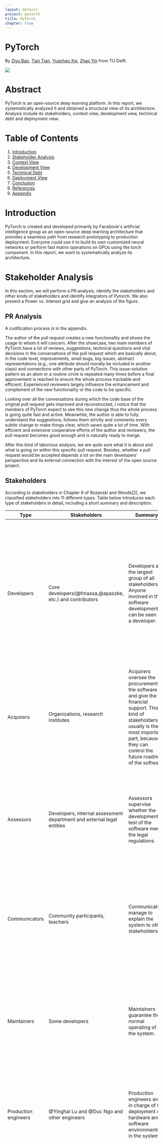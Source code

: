 ```yaml
---
layout: default
project: pytorch
title: PyTorch
chapter: true
---
```


# PyTorch

By [Ziyu Bao](https://github.com/ZiyuBao), [Tian Tian](https://github.com/ttup7777), [Yuanhao Xie](github.com/BARBAPAPA215), [Zhao Yin](https://github.com/zhaoyin666) from TU Delft.

![](https://i.imgur.com/ZcKU3XT.png)


# Abstract

PyTorch is an open-source deep learning platform. In this report, we systematically analyzed it and obtained a structural view of its architecture. Analysis include its stakeholders, context view, development view, technical debt and deployment view.

# Table of Contents

1. [Introduction](#introduction)
2. [Stakeholder Analysis](#stakeholder-analysis)
3. [Context View](#context-view)
4. [Development View](#development-view)
5. [Technical Debt](#technical-debt)
6. [Deployment View](#deployment-view)
7. [Conclusion](#conclusion)
8. [References](#references)
9. [Appendix](#appendix)

# Introduction

PyTorch is created and developed primarily by Facebook's artificial intelligence group as an open-source deep learning architecture that provides a seamless path from research prototyping to production deployment. Everyone could use it to build its own customized neural networks or perform fast matrix operations on GPUs using the torch component. In this report, we want to systematically analyze its architecture.

# Stakeholder Analysis

In this section, we will perform a PR analysis, identify the stakeholders and other kinds of stakeholders and identify integrators of Pytorch. We also present a Power vs. Interest grid and give an analysis of the figure.

## PR Analysis

A codification process is in the appendix.

The author of the pull request creates a new functionality and shows the usage to whom it will concern. After the showcase, two main members of PyTorch have a lot of reviews, suggestions, technical questions and vital decisions in the conversations of the pull request which are basically about, in the code level, improvements, small bugs, big issues, abstract representations (e.g., one attribute should morally be included in another class) and connections with other parts of PyTorch. This issue-solution pattern as an atom or a routine circle is repeated many times before a final approvement is reached to ensure the whole process trackable and efficient. Experienced reviewers largely influence the enhancement and complement of the new functionality or the code to be specific. 

Looking over all the conversations during which the code base of the original pull request gets improved and reconstructed, I notice that the members of PyTorch expect to see this new change thus the whole process is going quite fast and active. Meanwhile, the author is able to fully understand the suggestions, follows them strictly and comments every subtle change to make things clear, which saves quite a lot of time. With efficient and extensive cooperative efforts of the author and reviewers, the pull request becomes good enough and is naturally ready to merge.

After this kind of laborious analysis, we are quite sure what it is about and what is going on within this specific pull request. Besides, whether a pull request would be accepted depends a lot on the main developers' perspective and its external connection with the interest of the open source project.

## Stakeholders

According to stakeholders in Chapter 9 of Rozanski and Woods[2], we classified stakeholders into 11 different types. Table below introduces each type of stakeholders in detail, including a short summary and description.

|Type|Stakeholders|Summary|Description|
|--- |--- |--- |--- |
|Developers|Core developers(@fmassa,@apaszke, etc.) and contributors|Developers are the largest group of all stakeholders. Anyone involved in the software development can be seen as a developer.|@apaszke @fmassa are core developers. They are almost involved in every pull request. They are also responsible for merging the accpted pull requests. Up to now, there are 994 contributors who developed Pytorch on GitHub, including aspects like system design and code writing.|
|Acquirers|Organizations, research institutes|Acquirers oversee the procurement of the software and give the financial support. This kind of stakeholders usually is the most important part, because they can control the future roadmap of the software.|[Facebook](https://www.facebook.com) is the main financial supporter of PyTorch. In addition, [Facebook](https://www.facebook.com), [the Idiap Research Institute](http://www.idiap.ch/en), [New York University (NYU)](https://www.nyu.edu) and [NEC Labs America](http://www.nec-labs.com) hold copyrights of Pytorch.|
|Assessors|Developers, internal assessment department and external legal entities|Assessors supervise whether the development or test of the software meet the legal regulations.|Developers, in addition to developing the system, also assess if the system is confronted to standards and legal regulations. There are also external legal departments that always check the system's legal compliance.|
|Communicators|Community participants, teachers|Communicators manage to explain the system to other stakeholders.|[GitHub](https://www.GitHub.com), [PyTorchDiscuss](https://discuss.pytorch.org/) and [Slack](https://slack.com/) are three official communities for stakeholders to ask questions and answer questions. In addition, PyTorch tutorials can be found in many webstations.|
|Maintainers|Some developers|Maintainers guarantee the normal operating of the system.|Some developers are in charge of the daily maintenance of Pytorch on GitHub. @ezyang is one of the maintainers. He has claimed a method to enable non-facebook employees to get their pull requests merged.|
|Production engineers|@Yinghai Lu and @Duc Ngo and other engineers|Production engineers are in charge of the deployment of hardware and software environments in the system.|@Yinghai Lu and @Duc Ngo are software engineers of PyTorch. They take charge of tensors and dynamic neural networks in python with strong GPU acceleration.|
|Suppliers|Libraries, GitHub|Suppliers provide the hardware, software, or infrastructure which the system needs while developing.|PyTorch has a rich ecosystem of tools and libraries to support it. Alibaba (Arena): Alibaba cloud's deep learning solution-Arena supports the PyTorch frameworks. [fastai](https://docs.fast.ai/), [Flair](https://github.com/zalandoresearch/flair), [Glow](https://github.com/pytorch/glow), [GPyTorch](https://gpytorch.ai/), [Horovod](https://github.com/horovod/horovod), [Ignite](https://github.com/pytorch/ignite), [ParlAi](http://parl.ai/), [PyroAi](http://pyro.ai/), [TensorLy](http://tensorly.org/stable/home.html) and [Translate](https://github.com/pytorch/translate) are all suppliers providing services for PyTorch. What's more, [GitHub](https://www.GitHub.com) is the main supplier for its development.|
|Support staff|Developers, Teachers, Customer service|Support staff (including technical support, customer service, etc.) support the product or system when it runs.|Developers have the right to give technical support on commnuities. Teachers help users for running the system. Customer services of PyTorch provide service for solving the problems from users.|
|System administrators|Main engineers @Yinghai Lu and @Duc Ngo and other engineers, core developers|System administrators coordinate the overall development.|The main engineers take charge of the operation of PyTorch. Core developers control the evolution and development of different projects on PyTorch.|
|Testers|Developers @MlWoo,etc.|Testers systematically test the system to determine if it is suitable for deployment and use.|One of the testers is @MlWoo. He benchmarked the functionality of CNN of PyTorch on different mainstream CPU platforms|
|Users|All developers and some organizations using PyTorch|Users experience and use Pytorch and have the right to give feedback. Developers also use Pytorch.|[AllenNLP](https://allennlp.org/) is an open-source research library built on PyTorch for designing and evaluating deep learning for NLP. [ELF](https://github.com/pytorch/elf) is a platform for game research that allows developers to test and train their algorithms in various game environments. [Stanford University](https://www.stanford.edu) uses Pytorch on their researches of new algorithmic approaches. [Udacity](https://eu.udacity.com) uses PyTorch to educate the next wave of AI innovators. [Salesforce](https://www.salesforce.com/nl/?ir=1) uses PyTorch to push the state of the art in NLP and Multi-task learning.|






## Going beyond Rozanski and Woods classification

**Competitors**: Competitors can be one of the stakeholders that concern the development of Pytorch. In this case, TensorFlow is a competitor. It is based on Theano and developed by Google. Since Pytorch releases, Pytorch obtains lots of attention and is considered to be a better version than Tensorflow.
<!--  that can create Deep Learning models
Objectively speaking，compare with Pytorch, Tensorflow has a larger community and it creates a static graph instead of a dynamic graph. However, Pytorch is more pythonic and building ML models feels more intuitive. Thus, the two softwares form a confrontational relationship which can help each other to be better. -->

**Founders**: Founders can be considered as the first developers of a software. In our project, PyTorch is created by an AI research team of Facebook. The original authors include Adam Paszke, Sam Gross, Soumith Chintala, Gregory Chanan. They used the torch framework and implemented it on Python environment. 


## Integrators/Reviewers in PyTorch
The core developers such as @apaszke @fmassa are integrators. They are architects of PyTorch. Their challenges in developing Pytorch are checking all the pull requests and make sure only the pull requests which pass the integration checks can be merged. In this way, the project can keep stable. The integrators almost involve in every pull requests. They use automatic code checking to reduce the review workload. If there are mistakes in the pull requests, they ask the contributors to explain and they discuss with other integrators. The integrators are also responsible for providing more context to a particular issue if people would like to implement a feature or bug-fix for an outstanding issue and need more information.

## Contact Persons 

Pytorch has many developers who are the main members of the team. We want to contact them to better understand Pytorch. We just went to their github pages and find their email addresses if they have provided them. We also chose to leave a comment in the discussion they involved to contact them. Here is a list that we contacted: Zeming Lin, Yuandong Tian and Edward Yang.

## Power vs Interest Grid

Figure [1](#PIgrid) shows the Power & Interest grid.

![#PIgrid](https://i.imgur.com/H2zjEQj.png)

<center>Figure 1. Power & Interest grid</center>



**High power and high interest**: Core developers have the right to accept project modifications but not like administrators and production engineers who have more power. Testers, maintainers, and assessors take responsibility of testing the system, managing the evolution, and overseeing the system's conformance to standard, respectively. Therefore, they have a slightly lower power compared with core developers. Testers, maintainers and assessors have the same level interest as core developers. Acquirers oversee the procurement of the system and give the financial support. Within them, Facebook is the founder. They usually are the most important part, as they can control the future roadmap of the software. Therefore, they have the highest interest and power.

**Low power and high interest**: Users use PyTorch and cares about its development. But they do not have high power compared with stakeholders described above. Competitors do not have power on Pytorch, but they are highly interested in every detail of Pytorch.

**Low power and low interest**: Suppliers have their services used by Pytorch but they do not necessarily care about Pytorch and they do not have power in Pytorch either.

**Communicators and Support Staff**: Communicators mainly focus on creating documentation and training material to explain PyTorch. In general, they do not have other power. Support Staff help users to run the system. They have no decision power. Therefore, both of them are mildly interested in PyTorch with relatively low power. 

## Stakeholder Analysis conclusion

In conclusion, we make a brief analysis on a pull request. We then introduce many types of stakeholders and specify what they concern and where they are involved in Pytorch. There are also two types of stakeholders beyond R&W's classification which are founders and competitors. They have different interest and power to the project. Integrators are identified above. Their challenges and merging strategy are discussed. At last, we prensent a Power&Interest of the stakeholders of Pytorch.

# Context view

This session describes the scope and responsibilities of Pytorch and its relationships with external entities. The interface with external entities will be described in detail in a diagram.

## System Scope and Responsibilities

Pytorch has its trace of development of its scope and responsibilties. In the <a href="https://pytorch.org/blog/the-road-to-1_0/">Roadmap to Pytorch 1.0</a>, the Pytorch team has described their thoughts on the scope of Pytorch 1.0 compared with Pytorch 0.2, 0.3 and 0.4. We can learn from their thoughts and define the scope and responsibilities of Pytorch as follows:
1. Tensor computation (like NumPy) with strong GPU acceleration
2. Deep neural networks built on a tape-based autograd system
3. Support for wide AI uses
4. Good for research and hackability
5. Support efficient industry production at massive scale
6. Support exporting models to Python-less environment
7. Support debugging for exported models
8. Support user-written C++ extensions
9. Support for platforms of Caffe2 (iOS, Android, Raspbian, Tegra, etc) and will continue to expand various platforms support


## Context Diagram

![](https://i.imgur.com/weElGdo.png)

<center>Figure 2. Context view</center>

The context diagram shows interfaces of Pytorch with external entities. The external entity can be a person, an organization or a system that "implements, offers or uses services of Pytorch, or manages, provides or uses data of Pytorch" [[2]](#book). The diagram presents the data/services transferring between external entities and Pytorch.

## External Entities

External entities are examined in detail as follows:
* Communication: Communications are mainly done in <a href="https://www.GitHub.com">GitHub</a>, <a href="https://discuss.pytorch.org/">PyTorchDiscuss</a> and <a href="https://slack.com/">Slack</a>. Communicators supply data to Pytorch in the form of conversational materials to be studied to help Pytorch improve.

* Storage: <a href="https://aws.amazon.com/">AWS</a>, <a href="https://www.google.cn/">Google</a> and <a href="https://www.microsoft.com/">Microsoft</a> all have provided support of their cloud platforms for data storage of PyTorch.

* Tools: [Horovod](https://github.com/uber/horovod) is a distributed training framework that can be used by PyTorch. [Pytorch Geometry](https://github.com/arraiy/torchgeometry) is a library of PyTorch for geometric computer vision. [TensorBoardX](https://github.com/lanpa/tensorboardX) is a visulization tool that can log events happening e.g. during training of a neural network. [Translate](https://github.com/lanpa/tensorboardX) extends PyTorch functionality to train for machine translation models.

* Users: PyTorch is used from industry to acedemia. When it is used in industry, it is used as part of the core business of companies, like [Alibaba](https://www.alibaba.com) or [Salesforce](https://www.salesforce.com/eu/), to support deep learning framework. When it is used in academia, PyTorch can support researches by providing new algorithmic approaches, like in [Stanford University](https://www.stanford.edu). These users in turn also provide feedback and data to Pytorch to train with, which makes them an external entity.



# Development View

The development view of PyTorch describes its code structure and dependencies, build and configuration of deliverables, system-wide design constraints and system-wide standards to ensure technical integrity [[2]](#book). We here analyze the module structure model, common design models and codeline model.

## Module Structure Model

The main structure of PyTorch in a architectural view is shown in Figure [3](#module_model).

![#module_model](https://i.imgur.com/iGWbOXL.png)

<center> Figure 3. Pytorch Architecture. Inspired by <a href=#learning_pytorch_book>[3]</a></center>

The top-level Python library of PyTorch (please refer to the following section) exposes easy-to-understand API for users to quickly perform operations on tersors, build and train a deep neural network. This library provides interface but doesn't really execute the computations. Instead, it delivers this job down to its efficient computation engines written in C++. 

These engines on the middle-level of module structure consist of `autograd` for computing DCG and providing auto-differentiation, `JIT` (just-in-time) compiler for optimizing computation steps that are traced, `ATen` as a C++ tensor library that wraps low-level C library for PyTorch (no autograd support). 

The low-level C or CUDA library does almost all the intensive computations assigned by upper-level API. These libraries provide efficient data structures, the tensors (a.k.a. multi-dimensional arrays), for CPU and GPU (`TH` and `THC`, respectively), as well as stateless functions that implement neural network operations and kernels (`THNN` and `THCUNN`) or wrap-optimized libraries such as NVIDIA’s `CuDNN` [[3]](#learning_pytorch_book). 

`ATen` wraps those low-level libraries in C++ and then exposes to the high-level Python API. Similarly, the neural network function libraries (low-level) are automatically wrapped towards the engine and Python API (see the two curved arrows). In other words, the low-level libraries can be utilized not only by its standard wrapper ATen but also top-level Python APIs and mid-level engines. This kind of connection keeps the code loosely coupled, decreasing the overall complexity of the system and encouraging further development [[3]](#learning_pytorch_book).

## Component Overview

PyTorch as a libary consists of the following components (also see Figure [3](#module_model) for the connection with the module structure):
- **torch:** a Tensor library like `NumPy`, with strong GPU support [[1]](#pytorch_github). It contains data structures for multi-dimensional tensors, and defines many mathematical operations based on these tensors. Different from its analogue `NumPy`, all the data structures and tensor operations can be seamlessly performed from CPU to GPU which would accelerate the computation by a huge amount.
- **torch.autograd:** a tape-based automatic differentiation library that supports all differentiable Tensor operations in `torch` [[1]](#pytorch_github). This functionality greatly differs PyTorch from other machine learning or deep learning frameworks like TensorFlow [[4]](#tensorflow), Caffe [[5]](#caffe) and CNTK [[6]](#cntk) which require users to restart from scratch at beginning in order to change some minor behaviors of the neural network once created. While in PyTorch, a  technique called reverse-mode auto-differentiation is adopted to facilitate differentiation process so that the computation graph is computed in the fly which leaves users more time to implement their ideas.
- **torch.nn:** a neural networks library deeply integrated with autograd designed for maximum flexibility [[1]](#pytorch_github). This component or module in PyTorch provides a high-level functionality for us to build and train a deep neural network easily without pain. It contains many types of neural network layers like convolutional layers, recurrent layers, padding layers and normalization layers.
- **torch.multiprocessing:** Python multiprocessing, but with magical memory sharing of torch Tensors across processes. Useful for data loading and Hogwild training [[1]](#pytorch_github). This component wraps native Python multiprocessing module using shared memory to provide shared views on the same data in different processes.
- **torch.utils:** DataLoader, Trainer and other utility functions for convenience [[1]](#pytorch_github). It consists of five submodules - `torch.utils.bottleneck` for debugging bottlenecks in the program, `torch.utils.checkpoint` for checkpointing a model or part of the model and etc.

## Common Design Model

This section uses a common design model to analyze how PyTorch tries to achieve its developmental approach.
### Common processing

Common processing identifies tasks that benefit greatly from using a standard approach across all system elements.

**Use of third-party libraries.** PyTorch makes use of third-party libraries for build, doc generation, high-level operations and etc. Some of them are:
- **python-future:** a missing compatibility layer between Python 2 and Python 3 [[7]](#python-future).
- **numpy:** a fundamental package needed for scientific computing with Python [[8]](#numpy).
- **pyyaml:** a next generation YAML parser and emitter for Python [[9]](#pyyaml).
- **setuptools:** a fully-featured, actively-maintained, and stable library designed to facilitate packaging Python projects [[10]](#setuptools).
- **six:** a Python 2 and 3 compatibility library that provides utility functions for smoothing over the differences between the Python versions with the goal of writing Python code that is compatible on both Python versions [[11]](#six).
- **typing:** a Python library support for type hints.
- **matplotlib:** a Python 2D plotting library which produces publication-quality figures in a variety of hardcopy formats and interactive environments across platforms [[12]](#matplotlib).

**Documentation management.** Well documented code benefits code readability, practical implementation and issue tracing. PyTorch uses Google style for formatting docstrings. Length of line inside docstrings block must be limited to 80 characters to fit into Jupyter documentation popups. For C++ documentation it uses Doxygen and then convert it to Sphinx via Breathe and Exhale [[1]](#pytorch_github).


### Standard design approaches

Standard design approaches identifies how to deal with situations where implementations of a certain aspect of an element will have a system-wide impact.

**API design standardization.** (resource from [[15]](#blog)) The essential unit of PyTorch is the Tensor. As the Tensor is used in Python for users but implemented in C, it needs API design to wrap it up so that user can interact with it from the Python shell. PyTorch first extends the Python interpreter by CPython’s framework to define a Tensor type that can be manipulated from Python. The formula for defining a new type is as follows: 1) create a struct that defines what the new object will contain and 2) define the type object for the type. Then PyTorch wraps the C libraries that actually define the Tensor’s properties and methods by CPython backend’s conventions. The `Tensor.cpp` file defines a “generic” Tensor and PyTorch uses it to generate Python objects for all the permutations of types (`float`, `integer`, `double` and etc.). PyTorch takes the custom YAML-formatted code and generates source code for each method by processing it through a series of steps using a number of plugins. Finally to generate a workable application, PyTorch takes a bunch of source/header files, libraries, and compilation directives to build an extension using Setuptools.


**Contributing standardization.** As PyTorch is an open source, everyone is free to contribute to the repository. In order to keep maintainability, reliability, and technical cohesion of the system, the PyTorch Governance (consisting of code maintainers, core developers and some other contributors) composed a contributing tutorial to standardize the design process. The tutorial provides useful guidelines for coding, parameter configuration, testing, writing documentation and all other tips and rules for qualified contribution.

## Codeline Model

### Source Code Structure

PyTorch has its code structure to make it easy for developers to locate the code they want to change. We show its main directory below while the full directory could be seen on [here](https://github.com/pytorch/pytorch/blob/master/CONTRIBUTING.md#codebase-structure).

![](https://i.imgur.com/HwFUQLM.png)

<!-- Pytorch Code Structure
├── c10/ - Core library files that work everywhere.
├── aten/ - C++ tensor library for PyTorch (no autograd support).
|   └── src/
|       ├── TH/ THC/ THNN/ THCUNN/ - Legacy library code from the 
|       |   original Torch.
|       └── ATen/
|           ├── core/ - Core functionality of ATen.
|           └── native/ - Modern implementations of operators.
|               ├── cpu/ - CPU implementations (compiled with processor
|               |   -specific instructions) of operators.
|               ├── cuda/ - CUDA implementations of operators.
|               ├── sparse/ - CPU and CUDA implementations of COO sparse 
|               |   tensor operations.
|               └── mkl/ mkldnn/ miopen/ cudnn/ - Implementations of 
|                   operators which simply bind to some backend library.
├── torch/ - The actual PyTorch library.
|   └── csrc/ - C++ files composing the PyTorch library.
|       ├── jit/ - Compiler and frontend for TorchScript JIT frontend.
|       ├── autograd/ - Implementation of reverse-mode automatic 
|       |   differentiation.
|       ├── api/ - The PyTorch C++ frontend.
|       └── distributed/ - Distributed training support for PyTorch.
├── tools/ - Code generation scripts for the PyTorch library.
├── test/ - Python unit tests for PyTorch Python frontend.
|   ├── test_torch.py - Basic tests for PyTorch functionality.
|   ├── test_autograd.py - Tests for non-NN automatic differentiation 
|   |   support.
|   ├── test_nn.py - Tests for NN operators and their automatic 
|   |   differentiation.
|   ├── test_jit.py - Tests for the JIT compiler and TorchScript.
|   ├── cpp/ - C++ unit tests for PyTorch C++ frontend.
|   ├── expect/ - Automatically generated "expect" files which are used 
|   |   to compare against expected output.
|   └── onnx/ - Tests for ONNX export functionality, using both PyTorch 
|       and Caffe2.
└── caffe2/ - The Caffe2 library.
    ├── core - Core files of Caffe2, e.g., tensor, workspace, blobs, etc.
    ├── operators - Operators of Caffe2.
    └── python - Python bindings to Caffe2. -->


### Build approach

For development build, PyTorch and its third-party frameworks are built using Python Setup tools. We need to specify the command parameters if only part of the components are required to rebuild Pytorch. For users build, both package managers - Anaconda and pip could be used to build the whole project.

### Release process

PyTorch has released 21 versions since 2016. We divided them into three stages. At the beginning, Pytorch was busy with developing new functions, so it released a new version every month, or even twice a month. In the second stage, Pytorch tended to be stable, so it released nearly every two months. In the recent stage, Pytorch focused more on fixing existing bugs than developing new functions, so it released at a frequency lower than before.


# Technical Debt

Technical debt reflects the implicit cost of choosing a simple solution instead of using a better method that takes a longer time. <!-- Identifying and repaiding the technical debt is important as can accumulate interest the difficulties in implementing changes later on [[16]](#tb).  -->In this section, we first identify different forms of technical debts which include the keywords/tags, the complexity trend of the hotspot, code smell(temporal coupling and duplicated code), and bugs. We also list the methods to reduce or avoid these technical debts. Then, we discuss the testing debt. In the end, the evolution of technical debt is explained.
## Identifying Technical debt

The tools we used to identify the technical debts are listed below:

| Name of tool | Usage |
| -------- | -------- | 
| CodeScene | Identifying hotspot, complexity trends of the hotspot, and temporal coupling|
| Github-grep| Finding keywords like `TODO`, `FIXME` and `XXX`|
| SonarQube     | Identifying duplications and finding bugs    |

The reasons we decided to use these tools are:
1. **CodeScene** is an easily operated tool and has several intuitively functions to show the code structure and point out some parts that really matter, for example, the hotspots. We choose three functions to identify hotspot, complexity trends and temporal coupling.
2. **Github-grep** is a tool of Git to search everything you want in the code. We used this tool to find all three keywords: `TODO`, `FIXME` and `XXX`.
3. **SonarQube** is a powerful code quality management tool. It detects the code quality in the following aspects: bugs, vulnerabilities, code smells, code coverage and duplications. Since some of those aspects we have used `codescene` to analyze, we mainly analyze the duplications and the bugs by using SonarQube. 


### Keywords/tags
<!-- The reasons why we analyze the keywords are that all these tags indicate there are technical debts which the developer noticed but did not fix. -->
Keywords/tags indicates the technical debts which the developer noticed but did not fix. As along with the accumulation of tags, some of them may be forgotten, or become bugs [[13]](#bug_anno). Furthermore, these keywords may clutter the code and have negative effects on code comprehension [[13]](#bug_anno). This large amount of technical debts may make developers difficult to comprehend the code.

We analyzed three kinds of keywords/tags "TODO"s, "FIXME"s and "XXX"s in PyTorch. We found that even though the tags have different names, but their contents are quite similar. We found 1098 "TODO"s. They are almost everywhere in PyTorch. 432 "TODO"s are in caffe2. There are 118 "FIXME"s, they are mainly in aten, caffe2, test, torch. There are 119 "XXX"s identified, 72 of them are in the main PyTorch component-torch. Some of the tags mentions who will fix it, none of them mentions when they will be fixed. Following are the examples:

![](https://i.imgur.com/pPOdcmj.png)


### Complexity trend of hotspots

The reason why we analyze the hotspots is that the code with the high technical debt can be found by analyzing the 'hotspot' [[16]](#crystal). Hotspots are those large, complex code which the developers have to work often with. We used`Codescene` to analyze the hotspots.

As shown in Figure [[4]](#hotspot), each blue circle represents a package in the code, and the red dots are the hotspots [[16]](#crystal). 

![#hotspot](https://i.imgur.com/2jnlywS.png)
<center>Figure 4. Hotspot</center>


Complexity trends denote how do the hotspots get more complicated over time. The hotspot with fast-growing complexity should be prioritized for refactoring to reduces the risk of technical debt. Otherwise, as soon as the complexity becomes unmanageable, the code modifications become really difficult [[16]](#crystal).

As shown in Figure [[5]](#complexity), the complexity trend of hotspot `pytorch/test/test_jit.py` grows rapidly since June 2018. This accumulating complexity is a sign that the hotspot needs refactoring [[14]](#codescene) to reduce the risk of technical debt. 

![#complexity](https://i.imgur.com/6mIn9eq.png)
<center>Figure 5. Complexity trends of pytorch/test/test_jit.py</center>


<!--The refactoring of the hotspot will lead to decrease in complexity. An example is shown in Figure [6](#complexity2). There is a downward slope in the complexity trend of the hotspot `pytorch/test/test_nn.py`. This is due the commit [#814b571](https://github.com/pytorch/pytorch/commit/814b5715ba42449f2231a40cdd93273ec6f7e76c#diff-d89baec73022f5f511c5beb5ce6498df) which moves the `new_module_tests` from `test_nn.py` to `common_nn.py`. 

![#complexity2](https://i.imgur.com/V578i5d.png)
<center>Figure 6. Complexity trends of pytorch/test/test_nn.py</center>

-->
### Temporal coupling

Temporal coupling is a kind of codesmell. The large codebases with multiple developers may lead to technical debt. Even though at the beginning of development, developers separate the modules on purpose, the couplings may still form during development. The couplings among different modules lead to rigid system design and the difficulty of extending the features [[17]](#coupling-ana). Temporal coupling indicates how two or more modules change together over time. It can be obtained by calculating how often a module changes together with other modules. We used `Codescene` to visualize the temporal coupling.

In Figure [7](#coupling), the lines that the modules which are modified together. The thicker lines, the stronger of temporal coupling. 

![#coupling](https://i.imgur.com/PvngF9g.png)
<center>Figure 7. Temporal coupling</center>

The coupling degrees of the pairs shown in the table in the right of the Figure are quite strong. For example, the coupling degrees of the third pairs are 95%. It means that 95% chance of changing one file results in a change in another file. The temporal coupling sometimes suggests a refactoring. As you can see the coupling degrees of the first pairs are 100%. Figure [8](#code) shows the code of `add_cpu.cc` and `mul_cpu.cc`. These two files are more like copy-paste work.

![#code](https://i.imgur.com/aHnzbOE.png)
<center>Figure 8. Code of add_cpu.cc and mul_cpu.cc</center>




### Duplications and existing bugs

To identify duplications and existing bugs, we utilized `SonarQube`. 

**Duplicates**: Duplicates illustrate those recurring code. It belongs to code smell which is the potential threat in software development. Developers should keep less duplicated code to make the code clean. Figure [7](#coupling) shows all the duplicates in PyTorch. There are overall 3.6% duplicates. It should be noticed that the test files contain the most duplicates. In our analysis, test files need to test different cell but theoretically use the same way, so the codes look like the same.
![#duplication](https://i.imgur.com/VomQBGq.png)
<center>Figure 9. duplications among all folders</center>



**Bugs**: We also used `SonarQube` to find bugs in Pytorch. Bugs can lead to a really bad impact on system and developers should try their best to avoid creating bugs. In our cases, the tool detected 98 bugs in the current release. It is shown in Figure [8](#code). The bugs identifed by `SonarQube` indicate almost the same problem as shown in figure [9](#duplication): Those codes contain the identical sub-expressions on both sides of operator "or". This kind of codes were recognized as bugs. It should be noticed that those codes were written 2 years ago, which can be considered as a long-time debt. Those codes should be fixed for better developing.

![](https://i.imgur.com/MDlEcqY.png)

<center>Figure 10. Bugs in documents</center>

![](https://i.imgur.com/goUNA2R.png)

<center>Figure 11. Specific bugs</center>

### Overview of the solutions

After the analysis, we came up with the solutions to reduce or solve the technical debts:

* To reduce the technique debt casued by accumulation of the keywords, the progress of fixing the issues should be tracked. This can be done by appointing an issue tracker and ask developers to add more details in the keywords/tags, such as the name who is responsible for the issue, deadline.

* The complexity trend of the hotspots should be tracked regularly, If the complexity trend increases sharply, the hotspot should be appropriately redesigned and refactored. 

* The code smell such as the temporal coupling and the duplicated code should be track. Extract the common part into a module remove the duplications.

## Identifying Testing Debt


![](https://i.imgur.com/gDo5bw9.png)
<center>Figure 12. Testing coverage</center>

<!-- Testing is an essential component of a large and complicated project to keep every single functionality fully usable.  -->
Testing debt exists due to the lack of testing or poor quality of testing. In this section, we analyze the testing debt of PyTorch.

By using a Python IDE - PyCharm, we get a detailed test coverage showing the files coverage of the whole project and lines coverage of every single Python file (see **Figure 12**). Only 5% files and 32% lines are covered which are quite low. The reasons are two folds. One is that the tests (such as GPU test and distribution test) we run are not complete and the other one is that files in directories (e.g., `aten`, `c10`) are in C/C++ which could not be included.

Despite these exceptions, the test coverage is still not enough for such a widely used open source project. We can see that the torch module is coveraged due to it is the core module that currently being used frequently. Caffe2 and some other modules are not covered since they are rather complicated or too old, developers did not concern more on those modules. Thus, those files that not being test should be seen as test debt.


## The evolution of Technical Debt

<!-- Besides the technical debt that is currently present in Pytorch, we also looked at the evolution of this software. Pytorch was released in 2016 and developed by Facebook's artificial-intelligence research group. Originally considered Pytorch as a Python package for GPU-accelerated deep neural network programming, it could complement or partially replace existing Python packages and statistics packages such as NumPy. 

There are two variants of PyTorch. Originally, Pytorch was developed as a Python wrapper for the LuaJIT-based Torch framework[[19]](#1). Then, Pytorch became a completely new development. Unlike the old variant, PyTorch no longer uses the Lua language and LuaJIT. Instead, it's a native Python package.

PyTorch redesigned and implemented Torch in Python while sharing the same core C library in the backend code. Torch was originally implemented in C, with a wrapper for the Lua scripting language, but PyTorch wraps the core Torch binaries in Python and provides GPU acceleration for many functions[[18]](#infoworld). PyTorch developers have tweaked their backend code to run Python efficiently. They also retained GPU-based hardware acceleration and the extensibility that made Lua-based Torch popular among researchers. -->
Since Pytorch was the next generation products of torch, it was developed officially since 2016. Pytorch was mainly developed on Github to control its different releases. As shown in **Figure 9**, the contributions increased dramatically since 2016. 

![](https://i.imgur.com/Zp6DKp8.png)

<center>Figure 13. Contributions to master, excluding merge commits </center>



According to the releases showing on the Github, Pytorch has released several versions which from v0.1.1 to v1.0.1. We summarized those versions fixing bugs into a table. We can see the evolution of technical debt from this table. At the first six versions, Pytorch focus on developing new functions regardless of fixing bugs, we considered this stage as developing stage. Then, when the system gradually keep in stable, the developers begin bugs fixing. In the recent versions, since the early versions accumulated more technical debt and gradually effect the system daily running, developers focus on fixing bugs and check errors.


| Version | Bug Fix | Time |
| -------- | -------- | -------- |
| v0.1.1   | alpha-1 version, did not mention bugfix     |  Aug 24, 2016     |
| v0.1.2   | alpha-2 version, did not mention bugfix     |  Sep 1, 2016     |
| v0.1.3   | alpha-3 version, did not mention bugfix | Sep 16, 2016|
| v0.1.4   | alpha-4 version, did not mention bugfix | Oct 3, 2016|
| v0.1.5   | alpha-5 version, did not mention bugfix      |Nov 8, 2016|
| v0.1.6   | beta version, did not mention bugfix|Jan 21, 2017
| v0.1.7   | A bugfix release with small features: fixed 13 bugs |Jan 26, 2017|
| v0.1.8   | A bugfix release with small features: fixed 10 bugs |Feb 3, 2017|
| v0.1.9   | fixed 7 bugs|Feb 17, 2017|
| v0.1.10  | fixed 19 bugs |Mar 5, 2017|
| v0.1.11  | Bug fixed: torch: 6, autograd,nn,optim:13, other bugs: 2 |May 1, 2017|
| v0.1.12  | fixed 24 bugs |May 3, 2017|
| v0.2.0  |fixed 27 bugs | Aug 28, 2017|
| v0.3.0  | Bug fixed: torch: 1, tensor: 26, sparse: 3 autograd: 7, nn: 19, optim: 1| Dec 4, 2017|
| v0.3.1  |Bug fixed: torch operators: 9, data: 8, autograd: 1, nn layers: 6, CUDA: 10, CPU: 1| Feb 9, 2018|
| v0.4.0  |Bug fixed: torch operators: 18, core: 7, autograd: 3, nn layers: 11, CUDA: 10| May 30, 2018 |
| v0.4.1  |fix 25 bugs | Jul 26, 2018|
| v1.0rc1 | serious bugs: 5, correctness bugs: 13, error check: 7|Oct 2, 2018|
| v1.0.0  | serious bugs: 11, correctness bugs: 29, error check: 13|Dec 7, 2018|
| v1.0.1  | serious bugs: 7, correctness bugs: 5, crashes bugs: 13| Feb 7, 2019|




# Deployment View

Deployment view determines the related environment to run the system. We will discuss the deployment view in the following passages and Figure [13](#deployment) is the overall figure of the deployment view of Pytorch.
<!-- , such as the hardware support or hosting environment. Pytorch has clearly introduced its deployment for all interested stakeholders. It belongs to the situation that the system can be deployed into a different environment and the characteristic need to be clearly illustrated.  -->

![#deployment](https://i.imgur.com/AxTbBm0.png)

<center>Figure 14. Figure deployment view</center>

## Third Party Library

Pytorch uses different libraries to develop its system. Those third-party libraries have been specifically introduced in section [Development View](#dev_view). Those third parties including `Numpy`, `Sphinx`, `pyyaml`, `CuDNN`, `MKL` etc., form third-party system requirements for running Pytorch and support the daily operating of Pytorch.
<!-- NVIDIA CUDA Deep Neural Network library  -->
<!-- the Intel® Math Kernel Library  -->

## Runtime platforms

Pytorch does not want to give up a Python frontend but a Python frontend cannot deal with, e.g., a multithreaded environment, so Pytorch employs a C++ frontend but it mimics a Python frontend closely. Pytorch has several backend modules intead of one. The modules rely heavily on linear algebra libraries like `MKL` for CPU and deep neural network libraries like `CuDNN` for GPU. Pytorch requires a 64-bit CPU. An Intel CPU is preferred because `MKL` is tuned for an Intel architecture. To benefit from GPU acceleration, Pytorch only works on NVIDIA GPUs, because it requires CUDA support. For high-demanding tasks in research or production, it is suggested to use an HPC platform or a cloud platform, e.g. AWS.

<!-- The reason it uses the C++ frontend instead of the Python frontend is to counter several cases where the Python frontend is bad, such as a multithreaded environment. But it does not want to give up the good side of the Python frontend so the C++ frontend  -->

## Operating systems

PyTorch can be installed and used in many types of operating systems. 
1. **Linux**: PyTorch 1.0 supports various Linux distributions that use glibc >= v2.17:
    - Arch Linux, minimum version 2012-07-15
    - CentOS, minimum version 7.3-1611Debian, minimum version 8.0
    - Fedora, minimum version 24
    - Mint, minimum version 14
    - OpenSUSE, minimum version 42.1
    - PCLinuxOS, minimum version 2014.7
    - Slackware, minimum version 14.2
    - Ubuntu, minimum version 13.04
2. **MacOS**: PyTorch is supported on macOS 10.10 (Yosemite) or above. As MacOS does not has CUDA support building from binaries, it will not benefit from GPU accelaration.
<!-- 3. Installation from source is required if users want to harness the full power of PyTorch’s CUDA support. -->
3. **Windows**: PyTorch is supported on the following Windows distributions:
    - Windows 7 and greater; Recommended: Windows 10 and greater.
    - Windows Server 2008 r2 and greater.
    

## PyTorch on cloud

Cloud platforms provide powerful hardware and infrastructure for training and testing the PyTorch models. PyTorch offers following cloud installation options:
    


| Could Platform | Details | 
| -------- | -------- | 
| Microsoft Azure    | Can choose between a GPU-based or a CPU-only instance of the Data Science Virtual Machine   |
| Google Cloud Platform    | On machine instances with access to one, four, or eight  GPUs in specific regions or on containerized GPU-backed Jupyter notebooks   |
| Amazon Cloud Platform    |  AWS Deep Learning AMI with optional NVIDIA GPU support   |
| IBM Cloud Kubernetes cluster     | On Kubernetes clusters on IBM Cloud    |
| IBM Cloud data science and data management     | Python environment with Jupyter and Spark   |

# Conclusion

With two months of analysis of Pytorch, we gain more insights of the whole Pytorch architecture. We analyze different perspectives and viewpoints of the project to understand more about the inner workings. Even though Pytorch is a recently-developed software, it already has a well-organized architecture. And we believe it will keep developing and develop more functions for deep learning frameworks.

# References

1. <a name="pytorch_github">PyTorch github website,</a> https://github.com/pytorch/pytorch.
2. <a name="book">William Del Ra, III. 2012. Software systems architecture: second edition by Nick Rozanski and Eoin Woods. SIGSOFT Softw. Eng. Notes 37, 2 (April 2012), 36-36. DOI: </a>https://doi.org/10.1145/2108144.2108171
3. <a name="learning_pytorch_book">Deep Learning with PyTorch by Eli Stevens Luca Antiga. MEAP Publication.</a> https://livebook.manning.com/#!/book/deep-learning-with-pytorch/welcome/v-7/
4. <a name="tensorflow">Martín Abadi, Ashish Agarwal, Paul Barham, Eugene Brevdo,
Zhifeng Chen, Craig Citro, Greg S. Corrado, Andy Davis,
Jeffrey Dean, Matthieu Devin, Sanjay Ghemawat, Ian Goodfellow, Andrew Harp, Geoffrey Irving, Michael Isard, Rafal Jozefowicz, Yangqing Jia, Lukasz Kaiser, Manjunath Kudlur, Josh Levenberg, Dan Mané, Mike Schuster, Rajat Monga, Sherry Moore, Derek Murray, Chris Olah, Jonathon Shlens, Benoit Steiner, Ilya Sutskever, Kunal Talwar, Paul Tucker, Vincent Vanhoucke, Vijay Vasudevan, Fernanda Viégas, Oriol Vinyals, Pete Warden, Martin Wattenberg, Martin Wicke, Yuan Yu, and Xiaoqiang Zheng. TensorFlow: Large-scale machine learning on heterogeneous systems, 2015. Software available from </a>[tensorflow.org](https://www.tensorflow.org)
5. <a name="caffe">Y. Jia, E. Shelhamer, J. Donahue, S. Karayev, J. Long, R. Girshick,
S. Guadarrama, and T. Darrell. Caffe: Convolutional architecture for
fast feature embedding. <i>arXiv:1408.5093>arXiv:1408.5093</i>, 2014</a>
6. <a name="cntk">Seide, Frank & Agarwal, Amit. (2016). CNTK: Microsoft's Open-Source Deep-Learning Toolkit. 2135-2135. 10.1145/2939672.2945397. </a>
<!--7. <a name="dlpack">DLPack github website, </a>https://github.com/dmlc/dlpack-->
7. <a name="python-future">Python-future github website. </a>https://github.com/PythonCharmers/python-future
8. <a name="numpy">Numpy github website. </a>https://github.com/numpy/numpy
9. <a name="pyyaml">Pyyaml github website. </a>https://github.com/yaml/pyyaml
10. <a name="setuptools">Setuptools documentation. </a>https://setuptools.readthedocs.io/en/latest/
11. <a name="six">Six github website. </a>https://github.com/benjaminp/six
12. <a name="matplotlib">Matplotlib github website. </a>https://github.com/matplotlib/matplotlib
<!--14. <a name="sphinx">Sphinx github website. </a>https://github.com/sphinx-doc/sphinx
15. <a name="breathe">Breathe github website. </a>https://github.com/michaeljones/breathe
16. <a name="def_of_term">"Definition of the term "Technical Debt" (plus, some background information and an "explanation")". Techopedia. Retrieved August 11, 2016.
</a>-->
13. <a name="bug_anno">Margaret-Anne Storey, Jody Ryall, R. Ian Bull, Del Myers, Janice Singer, “TODO or To Bug:Exploring How Task Annotations Play a Role in the Work Practices of Software Developers”, InProceedings of the 30th Int’l. Conf. Software Engineering (ICSE ’08), pp. 251-260, 2008.</a>
<!--18. <a name="inforworld">Facebook brings GPU-powered machine learning to Python </a>https://www.infoworld.com/article/3159120/facebook-brings-gpu-powered-machine-learning-to-python.html
19. <a name="1">Getting started with Pytorch. </a>https://www.ibm.com/developerworks/cn/cognitive/library/cc-get-started-pytorch/index.html 
20. <a name="debt-prone">XUAN, Jifeng; HU, Yan; JIANG, He. Debt-prone bugs: technical debt in software maintenance. arXiv preprint arXiv:1704.04766, 2017.</a>-->
14. <a name="codescene">Codescene Guides-COMPLEXITY TRENDS </a>https://codescene.io/docs/guides/technical/complexity-trends.html
15. <a name="blog">PyTorch blog.</a> https://pytorch.org/blog/a-tour-of-pytorch-internals-1/
16. <a name="crystal">A Crystal Ball to Prioritise Technical Debt in Monoliths or Microservices: Adam Tornhill's Thoughts. </a>https://www.infoq.com/news/2017/04/tornhill-prioritise-tech-debt 
17. <a name="coupling-ana">Coupling analysis
</a> https://github.com/smontanari/code-forensics/wiki/Coupling-analysis






# Appendix

## PR Analysis

### Pull requests which are accepted

| Pull request | Lifetime| Components it touches | PR content and Related issues | Deprecate another pull request or not |
| -------- | -------- | -------- | -------- | -------- |
| Implement adaptive softmax  awaiting response [#5287](https://github.com/pytorch/pytorch/pull/5287) by @elanmart  | After v0.4.0 |`torch.nn`(neural networks library which is integrated with autograd designed)| This pr implements "Efficient softmax approximation for GPUs" which discussed in another pr #4659| No|
| Implement adaptive softmax awaiting response [#5287](https://github.com/pytorch/pytorch/pull/5287) by @elanmart  | After v0.4.0 |`torch.nn`(a neural networks library deeply integrated with autograd designed for maximum flexibility)| This pr implements "Efficient softmax approximation for GPUs" which discussed in another pr #4659| No|
| Parallelize elementwise operation with openmp [#2764](https://github.com/pytorch/pytorch/pull/2764) by @MlWoo | After v0.4.0 | Low-level tensor libraries for PyTorch(TorcH) | This pr parallelizes elementwise operation of discontiguous THTensor with openmp| No|
| Implement sum over multiple dimensions [#6152](https://github.com/pytorch/pytorch/pull/6152) by@t-vi | After v0.3.1 | ATen C++ bindings | This pr implements summing over multiple dimensions as an ATen native function and fixed #2006| No|
| Fixed non-determinate preprocessing on DataLoader [#4640](https://github.com/pytorch/pytorch/pull/4640) by @AlexanderRadionov | After v0.3.1  | `torch.utils`	DataLoader(Trainer and other utility functions for convenience) | This pr adds ind_worker_queue parameter in DataLoader to solve the non-deterministic issue which happens when DataLoader is in multiprocessing mode| No|
| Introduce scopes during tracing [#3016](https://github.com/pytorch/pytorch/pull/3016) by @lantiga | After v0.2.0 | `Scope`, `IR` (intermediate representation) and `Tracing` | This pr introduced the scopes for group operations in the tracing IR| No|

### Pull requests which are rejected：

| Pull request | Lifetime| Components it touches| PR content and Related issues| Deprecate another pull request or not|
| -------- | -------- | -------- | --------| --------|
|Fixes errors [#10765](https://github.com/pytorch/pytorch/pull/10765) by @peterjc123|After v0.4.0|ATen C++ bindings|Fixes errors when linking caffe2 statically related to issues [#10746](https://github.com/pytorch/pytorch/issues/10746) and [#10902](https://github.com/pytorch/pytorch/issues/10902|No
|Low rank multivariate normal [#8635](https://github.com/pytorch/pytorch/pull/8635)|After v0.4.0|`torch.distributions`, `torch.trtrs` |Implements low rank multivariate normal distribution where the covariance matrix has the from `W @ W.T + D`.|No
|[caffe2]seperate mkl, mklml, and mkldnn [#12170](https://github.com/pytorch/pytorch/pull/12170)|After v0.4.1|Caffe2 component of PyTorch and Docs.|1. Remove avx2 support in mkldnn. 2. Seperate mkl, mklml, and mkldnn. 3. Fix convfusion test case|No|
|Checkpointing [#4594](https://github.com/pytorch/pytorch/pull/4594)|After v0.3.0|`torch.autograd`, `torch.utils` and Docs.|Autograd container for trading compute for memory.|Be deprecated by pull request [#6467](https://github.com/pytorch/pytorch/pull/6467).
|Adding katex rendering of equations [#8848](https://github.com/pytorch/pytorch/pull/8848)|After v0.4.0|Docs, `torch/functional` and `torch.nn`|This fixes issue #8529. 1. Adds Katex extension to `conf.py` and requirements.txt. 2. Fixes syntax differences in docs. 3. Should allow documentation pages to render faster|No|


### Codify pull-request "Introduce scopes during tracing" [#3016](https://github.com/pytorch/pytorch/pull/3016)

**From Ziyu Bao:**

| Comments Index | Code |
| :------------: | ---- |
|1|Introduce scopes, not accepted
|2|Try-finally suggested
|3|Change from 1 to multiple variables
|4|Choices to make strings interned kept
|5|Capture module name
|6|Context manager for scopes/try-finally
|7|Args to `__call__` in module are flattened (instead of `_first_var`); introduced a `torch.jit.scope` context manager
|8|Tracing_state in try finally for later proper cleaning-up
|9|Setstate, child name
|10|Remove if scope.empty in pushscope
|11|Remove if the value is not none
|12|Context manager activated only when tracing to reduce cost
|13|Module name wasn't gotten right, fixed
|14|Printing of scope printed only if defined
|15|Fixed scopes for the ONNX pass
|16|Trying to merge
|17|Cannot share common subtries between tries and not needed
|18|Appeal to merge, discussion on scope stability
|19|Add underscores, others are exposed on .torch namespace
|20|Use unique_ptr safely
|21|Raise an error if it can't pop
|22|Return scope name in scope class
|23|Fix numerous small issues
|24|Define jit in the module and attach the module to tracing
|25|Activate dynamic attributes on TracingStat; manage a stack per trace
|27|Build finished
|28|Double check: Scope ownership scheme
|29|Merged

**From Zhao Yin:**

| Comments Index | Code |
| :------------: | ---- |
|1|Usage showed
|2|Small advice to use try-finally.
|3|Technical advice about function usage.
|4|Add name as the attribute to the module.
|5|Add context managet to handle the scope.
|6|Integration of advice above.
|7|Cope with field missing after adding the name.
|8|Remove passing an empty string to the decorator.
|9|Remove redundant condition check.
|10|Remove context when nothing is tracing.
|11|Fix $O(n^2)$ to $O(n)$ of loading module tree.
|12|Fix scopes for the ONNX pass.
|13|Wait for `autograd` PR because it changes JIT infra.
|14|This PR get rebased on the new master.
|15|Make notes that different `Graph` can't share portions of the trie.
|16|Good enough, need to merge.
|17|Two concerns: backward tracing with the scope not working and a "scope" is morally a property of the tracer.
|18|Clarifications for the two concerns: making scope inexpensive and a `Graph` node needs to hold information.
|19|State that the scopes are stable if name registered in `Module` is stable.
|20|Add an underscore and leave others exposed to `torch.`.
|21|Change pointer type for the root, scope, and children.
|22|Raise error when can't pop.
|23|Question (with the answer of not using the flat list of scope) about reversing.
|24|Put string representation inside `scope` class.
|25|Many small issues fixed.
|26|Create the field in tracing state to store extra info.
|27|Activat dynamic attributes on TracingState and manage a stack per trace.
|28|Build finished.
|29|Change the scope ownership scheme.
|30|Use vector as children container in scope trie.
|31|Avoid segfault in case of memory allocation error.
|32|Changes approved. Finally merged.
